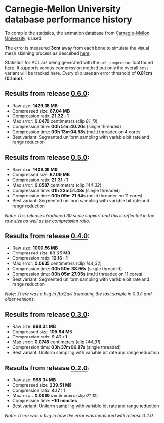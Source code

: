 # Carnegie-Mellon University database performance history

To compile the statistics, the animation database from [Carnegie-Mellon University](http://mocap.cs.cmu.edu/) is used.

The error is measured **3cm** away from each bone to simulate the visual mesh skinning process as described [here](error_metrics.md).

Statistics for ACL are being generated with the `acl_compressor` tool found [here](../tools/acl_compressor). It supports various compression method but only the overall best variant will be tracked here. Every clip uses an error threshold of **0.01cm (0.1mm)**.

## Results from release [0.6.0](https://github.com/nfrechette/acl/releases/tag/v0.6.0):

*  Raw size: **1429.38 MB**
*  Compressed size: **67.04 MB**
*  Compression ratio: **21.32 : 1**
*  Max error: **0.0479** centimeters (clip *81_18*)
*  Compression time: **00h 51m 40.20s** (single threaded)
*  Compression time: **00h 13m 04.58s** (multi threaded on 4 cores)
*  Best variant: Segmented uniform sampling with variable bit rate and range reduction


## Results from release [0.5.0](https://github.com/nfrechette/acl/releases/tag/v0.5.0):

*  Raw size: **1429.38 MB**
*  Compressed size: **67.09 MB**
*  Compression ratio: **21.31 : 1**
*  Max error: **0.0587** centimeters (clip *144_32*)
*  Compression time: **01h 23m 51.48s** (single threaded)
*  Compression time: **00h 09m 21.94s** (multi threaded on 11 cores)
*  Best variant: Segmented uniform sampling with variable bit rate and range reduction

*Note: This release introduced 3D scale support and this is reflected in the raw size as well as the compression ratio.*

## Results from release [0.4.0](https://github.com/nfrechette/acl/releases/tag/v0.4.0):

*  Raw size: **1000.56 MB**
*  Compressed size: **82.25 MB**
*  Compression ratio: **12.16 : 1**
*  Max error: **0.0635** centimeters (clip *144_32*)
*  Compression time: **00h 50m 38.96s** (single threaded)
*  Compression time: **00h 05m 27.05s** (multi threaded on 11 cores)
*  Best variant: Segmented uniform sampling with variable bit rate and range reduction

*Note: There was a bug in fbx2acl truncating the last sample in 0.3.0 and older versions.*

## Results from release [0.3.0](https://github.com/nfrechette/acl/releases/tag/v0.3.0):

*  Raw size: **998.34 MB**
*  Compressed size: **105.94 MB**
*  Compression ratio: **9.42 : 1**
*  Max error: **0.0748** centimeters (clip *144_31*)
*  Compression time: **03h 37m 06.87s** (single threaded)
*  Best variant: Uniform sampling with variable bit rate and range reduction

## Results from release [0.2.0](https://github.com/nfrechette/acl/releases/tag/v0.2.0):

*  Raw size: **998.34 MB**
*  Compressed size: **239.51 MB**
*  Compression ratio: **4.17 : 1**
*  Max error: **0.0698** centimeters (clip *01_10*)
*  Compression time: **~10 minutes**
*  Best variant: Uniform sampling with variable bit rate and range reduction

*Note: There was a bug in how the error was measured with release 0.2.0.*
